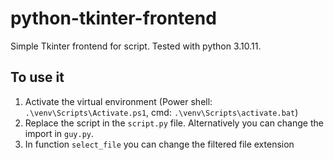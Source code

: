 # python-tkinter-frontend
Simple Tkinter frontend for script. 
Tested with python 3.10.11.


## To use it

1. Activate the virtual environment (Power shell: `.\venv\Scripts\Activate.ps1`, cmd: `.\venv\Scripts\activate.bat`) 
2. Replace the script in the `script.py` file. Alternatively you can change the import in `guy.py`. 
3. In function `select_file` you can change the filtered file extension
